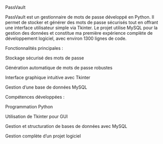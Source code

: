 PassVault

PassVault est un gestionnaire de mots de passe développé en Python. Il permet de stocker et générer des mots de passe sécurisés tout en offrant une interface utilisateur simple via Tkinter. Le projet utilise MySQL pour la gestion des données et constitue ma première expérience complète de développement logiciel, avec environ 1300 lignes de code.

Fonctionnalités principales :

Stockage sécurisé des mots de passe

Génération automatique de mots de passe robustes

Interface graphique intuitive avec Tkinter

Gestion d’une base de données MySQL

Compétences développées :

Programmation Python

Utilisation de Tkinter pour GUI

Gestion et structuration de bases de données avec MySQL

Gestion complète d’un projet logiciel
